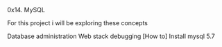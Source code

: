 0x14. MySQL

For this project i will be exploring these concepts

Database administration
Web stack debugging
[How to] Install mysql 5.7
